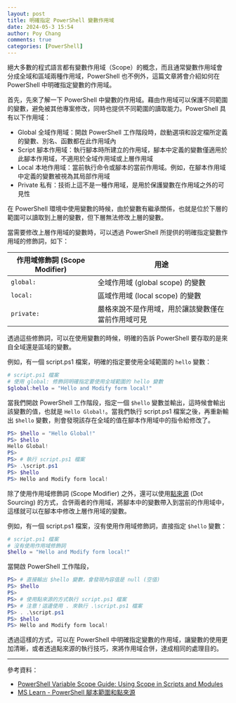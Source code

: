 ```yaml
---
layout: post
title: 明確指定 PowerShell 變數作用域
date: 2024-05-3 15:54
author: Poy Chang
comments: true
categories: [PowerShell]
---
```


絕大多數的程式語言都有變數作用域（Scope）的概念，而且通常變數作用域會分成全域和區域兩種作用域，PowerShell 也不例外，這篇文章將會介紹如何在 PowerShell 中明確指定變數的作用域。

首先，先來了解一下 PowerShell 中變數的作用域。藉由作用域可以保護不同範圍的變數，避免被其他專案修改，同時也提供不同範圍的讀取能力。PowerShell 具有以下作用域：

- Global 全域作用域：開啟 PowerShell 工作階段時，啟動選項和設定檔所定義的變數、別名、函數都在此作用域內
- Script 腳本作用域：執行腳本時所建立的作用域，腳本中定義的變數僅適用於此腳本作用域，不適用於全域作用域或上層作用域
- Local 本地作用域：當前執行命令或腳本的當前作用域。例如，在腳本作用域中定義的變數被視為其局部作用域
- Private 私有：技術上這不是一種作用域，是用於保護變數在作用域之外的可見性

在 PowerShell 環境中使用變數的時候，由於變數有繼承關係，也就是位於下層的範圍可以讀取到上層的變數，但下層無法修改上層的變數。

當需要修改上層作用域的變數時，可以透過 PowerShell 所提供的明確指定變數作用域的修飾詞，如下：

| 作用域修飾詞 (Scope Modifier) | 用途                                           |
| --------------------------- | ---------------------------------------------- |
| `global:`                   | 全域作用域 (global scope) 的變數                 |
| `local:`                    | 區域作用域 (local scope) 的變數                  |
| `private:`                  | 嚴格來說不是作用域，用於讓該變數僅在當前作用域可見 |

透過這些修飾詞，可以在使用變數的時候，明確的告訴 PowerShell 要存取的是來自全域還是區域的變數。

例如，有一個 script.ps1 檔案，明確的指定要使用全域範圍的 `hello` 變數：

```powershell
# script.ps1 檔案
# 使用 global: 修飾詞明確指定要使用全域範圍的 hello 變數
$global:hello = "Hello and Modify form local!"
```

當我們開啟 PowerShell 工作階段，指定一個 `$hello` 變數並輸出，這時候會輸出該變數的值，也就是 `Hello Global!`。當我們執行 script.ps1 檔案之後，再重新輸出 `$hello` 變數，則會發現該存在全域的值在腳本作用域中的指令給修改了。

```powershell
PS> $hello = "Hello Global!"
PS> $hello
Hello Global!
PS>
PS> # 執行 script.ps1 檔案
PS> .\script.ps1
PS> $hello
PS> Hello and Modify form local!
```

除了使用作用域修飾詞 (Scope Modifier) 之外，還可以使用[點來源](https://learn.microsoft.com/zh-tw/powershell/module/microsoft.powershell.core/about/about_scripts?view=powershell-7.4#script-scope-and-dot-sourcing) (Dot Sourcing) 的方式，合併兩者的作用域，將腳本中的變數帶入到當前的作用域中，這樣就可以在腳本中修改上層作用域的變數。

例如，有一個 script.ps1 檔案，沒有使用作用域修飾詞，直接指定 `$hello` 變數：

```powershell
# script.ps1 檔案
# 沒有使用作用域修飾詞
$hello = "Hello and Modify form local!"
```

當開啟 PowerShell 工作階段，

```powershell
PS> # 直接輸出 $hello 變數，會發現內容值是 null (空值)
PS> $hello
PS>
PS> # 使用點來源的方式執行 script.ps1 檔案
PS> # 注意！這邊使用 . 來執行 .\script.ps1 檔案
PS> . .\script.ps1
PS> $hello
PS> Hello and Modify form local!
```

透過這樣的方式，可以在 PowerShell 中明確指定變數的作用域，讓變數的使用更加清晰，或者透過點來源的執行技巧，來將作用域合併，達成相同的處理目的。

---

參考資料：

* [PowerShell Variable Scope Guide: Using Scope in Scripts and Modules](https://www.varonis.com/blog/powershell-variable-scope)
* [MS Learn - PowerShell 腳本範圍和點來源](https://learn.microsoft.com/zh-tw/powershell/module/microsoft.powershell.core/about/about_scripts?view=powershell-7.4#script-scope-and-dot-sourcing?WT.mc_id=DT-MVP-5003022)
